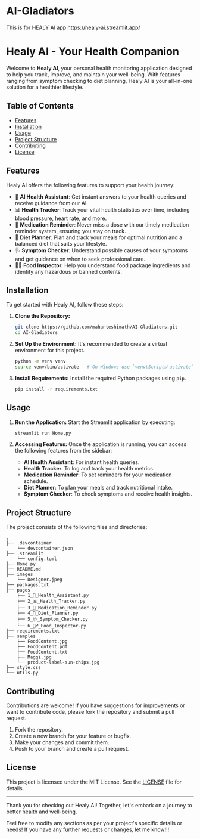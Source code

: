 # AI-Gladiators
This is for HEALY AI app https://healy-ai.streamlit.app/

# Healy AI - Your Health Companion

Welcome to **Healy AI**, your personal health monitoring application designed to help you track, improve, and maintain your well-being. With features ranging from symptom checking to diet planning, Healy AI is your all-in-one solution for a healthier lifestyle.

## Table of Contents
- [Features](#features)
- [Installation](#installation)
- [Usage](#usage)
- [Project Structure](#project-structure)
- [Contributing](#contributing)
- [License](#license)

## Features
Healy AI offers the following features to support your health journey:
- 🤖 **AI Health Assistant**: Get instant answers to your health queries and receive guidance from our AI.
- 📊 **Health Tracker**: Track your vital health statistics over time, including blood pressure, heart rate, and more.
- 💊 **Medication Reminder**: Never miss a dose with our timely medication reminder system, ensuring you stay on track.
- 🍎 **Diet Planner**: Plan and track your meals for optimal nutrition and a balanced diet that suits your lifestyle.
- 🩺 **Symptom Checker**: Understand possible causes of your symptoms and get guidance on when to seek professional care.
- 🕵️‍♂️ **Food Inspector**: Help you understand food package ingredients and identify any hazardous or banned contents.

## Installation
To get started with Healy AI, follow these steps:

1. **Clone the Repository:**
   ```bash
   git clone https://github.com/mahanteshimath/AI-Gladiators.git
   cd AI-Gladiators
   ```

2. **Set Up the Environment:**
   It's recommended to create a virtual environment for this project.
   ```bash
   python -m venv venv
   source venv/bin/activate   # On Windows use `venv\Scripts\activate`
   ```

3. **Install Requirements:**
   Install the required Python packages using `pip`.
   ```bash
   pip install -r requirements.txt
   ```

## Usage
1. **Run the Application:**
   Start the Streamlit application by executing:
   ```bash
   streamlit run Home.py
   ```

2. **Accessing Features:**
   Once the application is running, you can access the following features from the sidebar:
   - **AI Health Assistant**: For instant health queries.
   - **Health Tracker**: To log and track your health metrics.
   - **Medication Reminder**: To set reminders for your medication schedule.
   - **Diet Planner**: To plan your meals and track nutritional intake.
   - **Symptom Checker**: To check symptoms and receive health insights.

## Project Structure
The project consists of the following files and directories:

```
.
├── .devcontainer
    └── devcontainer.json
├── .streamlit
    └── config.toml
├── Home.py
├── README.md
├── images
    └── Designer.jpeg
├── packages.txt
├── pages
    ├── 1_🤖_Health_Assistant.py
    ├── 2_📊_Health_Tracker.py
    ├── 3_💊_Medication_Reminder.py
    ├── 4_🍎_Diet_Planner.py
    ├── 5_🩺_Symptom_Checker.py
    └── 6_🕵️‍♂️_Food_Inspector.py
├── requirements.txt
├── samples
    ├── FoodContent.jpg
    ├── FoodContent.pdf
    ├── FoodContent.txt
    ├── Maggi.jpg
    └── product-label-sun-chips.jpg
├── style.css
└── utils.py
```

## Contributing
Contributions are welcome! If you have suggestions for improvements or want to contribute code, please fork the repository and submit a pull request.

1. Fork the repository.
2. Create a new branch for your feature or bugfix.
3. Make your changes and commit them.
4. Push to your branch and create a pull request.

## License
This project is licensed under the MIT License. See the [LICENSE](LICENSE) file for details.

---

Thank you for checking out Healy AI! Together, let's embark on a journey to better health and well-being.


Feel free to modify any sections as per your project's specific details or needs! If you have any further requests or changes, let me know!!!

